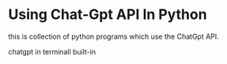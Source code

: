 # Using Chat-Gpt API In Python

this is collection of python programs which use the ChatGpt API.


  chatgpt in terminall built-in
  

  



